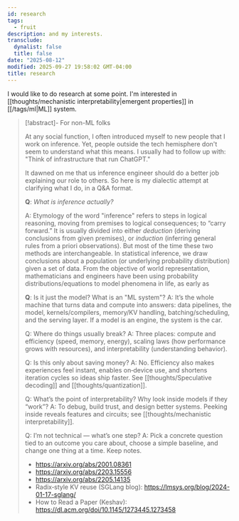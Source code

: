 ```yaml
---
id: research
tags:
  - fruit
description: and my interests.
transclude:
  dynalist: false
  title: false
date: "2025-08-12"
modified: 2025-09-27 19:58:02 GMT-04:00
title: research
---
```


I would like to do research at some point. I'm interested in [[thoughts/mechanistic interpretability|emergent properties]] in [[/tags/ml|ML]] system.

> [!abstract]- For non-ML folks
>
> At any social function, I often introduced myself to new people that I work on inference. Yet, people outside the tech hemisphere don't seem to understand what this means. I usually had to follow up with: "Think of infrastructure that run ChatGPT."
>
> It dawned on me that us inference engineer should do a better job explaining our role to others. So here is my dialectic attempt at clarifying what I do, in a Q&A format.
>
> **Q**: _What is inference actually?_
>
> A: Etymology of the word "inference" refers to steps in logical reasoning, moving from premises to logical consequences; to “carry forward.” It is usually divided into either _deduction_ (deriving conclusions from given premises), or _induction_ (inferring general rules from a priori observations). But most of the time these two methods are interchangeable. In statistical inference, we draw conclusions about a population (or underlying probability distribution) given a set of data.
> From the objective of world representation, mathematicians and engineers have been using probability distributions/equations to model phenomena in life, as early as
>
> **Q**: Is it just the model? What is an "ML system"?
> A: It’s the whole machine that turns data and compute into answers: data pipelines, the model, kernels/compilers, memory/KV handling, batching/scheduling, and the serving layer. If a model is an engine, the system is the car.
>
> Q: Where do things usually break?
> A: Three places: compute and efficiency (speed, memory, energy), scaling laws (how performance grows with resources), and interpretability (understanding behavior).
>
> Q: Is this only about saving money?
> A: No. Efficiency also makes experiences feel instant, enables on‑device use, and shortens iteration cycles so ideas ship faster. See [[thoughts/Speculative decoding]] and [[thoughts/quantization]].
>
> Q: What’s the point of interpretability? Why look inside models if they “work”?
> A: To debug, build trust, and design better systems. Peeking inside reveals features and circuits; see [[thoughts/mechanistic interpretability]].
>
> Q: I’m not technical — what’s one step?
> A: Pick a concrete question tied to an outcome you care about, choose a simple baseline, and change one thing at a time. Keep notes.
>
> - https://arxiv.org/abs/2001.08361
> - https://arxiv.org/abs/2203.15556
> - https://arxiv.org/abs/2205.14135
> - Radix‑style KV reuse (SGLang blog): https://lmsys.org/blog/2024-01-17-sglang/
> - How to Read a Paper (Keshav): https://dl.acm.org/doi/10.1145/1273445.1273458
